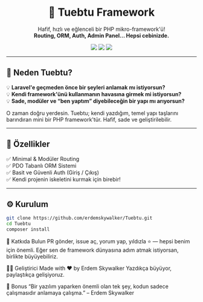 <h1 align="center">🚀 Tuebtu Framework</h1>

<p align="center">
  Hafif, hızlı ve eğlenceli bir PHP mikro-framework'ü!<br>
  <strong>Routing, ORM, Auth, Admin Panel... Hepsi cebinizde.</strong>
</p>

<p align="center">
  <img src="https://img.shields.io/badge/build-passing-brightgreen?style=flat-square">
  <img src="https://img.shields.io/badge/PHP-%3E=8.0-blue?style=flat-square">
  <img src="https://img.shields.io/github/stars/erdemskywalker/Tuebtu?style=flat-square">
</p>

---

## 🎯 Neden Tuebtu?

💡 **Laravel'e geçmeden önce bir şeyleri anlamak mı istiyorsun?**  
💡 **Kendi framework'ünü kullanmanın havasına girmek mi istiyorsun?**  
💡 **Sade, modüler ve “ben yaptım” diyebileceğin bir yapı mı arıyorsun?**

O zaman doğru yerdesin. Tuebtu; kendi yazdığım, temel yapı taşlarını barındıran mini bir PHP framework'tür. Hafif, sade ve geliştirilebilir.

---

## 🧩 Özellikler

✅ Minimal & Modüler Routing  
✅ PDO Tabanlı ORM Sistemi  
✅ Basit ve Güvenli Auth (Giriş / Çıkış)  
✅ Kendi projenin iskeletini kurmak için birebir!

---

## ⚙️ Kurulum

```bash
git clone https://github.com/erdemskywalker/Tuebtu.git
cd Tuebtu
composer install
```

💬 Katkıda Bulun
PR gönder, issue aç, yorum yap, yıldızla ⭐ — hepsi benim için önemli.
Eğer sen de framework dünyasına adım atmak istiyorsan, birlikte büyüyebiliriz.

👨‍💻 Geliştirici
Made with ❤️ by Erdem Skywalker
Yazdıkça büyüyor, paylaştıkça gelişiyoruz.

🌌 Bonus
“Bir yazılım yaparken önemli olan tek şey, kodun sadece çalışmasıdır anlamaya çalışma.”
– Erdem Skywalker
